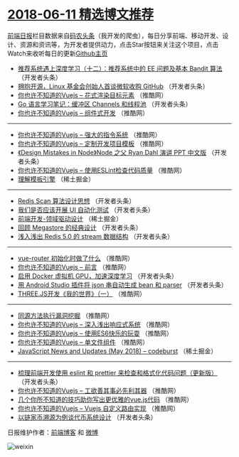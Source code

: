 # [2018-06-11 精选博文推荐](http://hao.caibaojian.com/date/2018/06/11)

[前端日报](http://caibaojian.com/c/news)栏目数据来自[码农头条](http://hao.caibaojian.com/)（我开发的爬虫），每日分享前端、移动开发、设计、资源和资讯等，为开发者提供动力，点击Star按钮来关注这个项目，点击Watch来收听每日的更新[Github主页](https://github.com/kujian/frontendDaily)
* [推荐系统遇上深度学习（十二）：推荐系统中的 EE 问题及基本 Bandit 算法](http://hao.caibaojian.com/77177.html) （开发者头条）
* [拥抱开源，Linux 基金会创始人首谈微软收购 GitHub](http://hao.caibaojian.com/77178.html) （开发者头条）
* [你也许不知道的Vuejs &#8211; 花式渲染目标元素](http://hao.caibaojian.com/77153.html) （推酷网）
* [Go 语言学习笔记：缓冲区 Channels 和线程池](http://hao.caibaojian.com/77172.html) （开发者头条）
* [你也许不知道的Vuejs &#8211; 组件式开发](http://hao.caibaojian.com/77146.html) （推酷网）

***
* [你也许不知道的Vuejs &#8211; 强大的指令系统](http://hao.caibaojian.com/77151.html) （推酷网）
* [你也许不知道的Vuejs &#8211; 定制开发项目模板](http://hao.caibaojian.com/77142.html) （推酷网）
* [《Design Mistakes in Node》Node 之父 Ryan Dahl 演讲 PPT 中文版](http://hao.caibaojian.com/77179.html) （开发者头条）
* [你也许不知道的Vuejs &#8211; 使用ESLint检查代码质量](http://hao.caibaojian.com/77143.html) （推酷网）
* [理解模板引擎](http://hao.caibaojian.com/77169.html) （稀土掘金）

***
* [Redis Scan 算法设计思想](http://hao.caibaojian.com/77180.html) （开发者头条）
* [我们是否应该开展 UI 自动化测试](http://hao.caibaojian.com/77181.html) （开发者头条）
* [前端开发-领域驱动设计](http://hao.caibaojian.com/77171.html) （稀土掘金）
* [回顾 Megastore 的经典设计](http://hao.caibaojian.com/77183.html) （开发者头条）
* [浅入浅出 Redis 5.0 的 stream 数据结构](http://hao.caibaojian.com/77173.html) （开发者头条）

***
* [vue-router 初始化时做了什么](http://hao.caibaojian.com/77140.html) （推酷网）
* [你也许不知道的Vuejs &#8211; 前言](http://hao.caibaojian.com/77148.html) （推酷网）
* [启用 Docker 虚拟机 GPU，加速深度学习](http://hao.caibaojian.com/77174.html) （开发者头条）
* [用 Android Studio 插件将 json 串自动生成 bean 和 parser](http://hao.caibaojian.com/77176.html) （开发者头条）
* [THREE.JS开发《我的世界》（一）](http://hao.caibaojian.com/77139.html) （推酷网）

***
* [同源方法执行漏洞挖掘](http://hao.caibaojian.com/77141.html) （推酷网）
* [你也许不知道的Vuejs &#8211; 深入浅出响应式系统](http://hao.caibaojian.com/77152.html) （推酷网）
* [你也许不知道的Vuejs &#8211; 使用ES6快乐的玩耍](http://hao.caibaojian.com/77144.html) （推酷网）
* [你也许不知道的Vuejs &#8211; 单文件组件](http://hao.caibaojian.com/77145.html) （推酷网）
* [JavaScript News and Updates (May 2018) – codeburst](http://hao.caibaojian.com/77170.html) （稀土掘金）

***
* [梳理前端开发使用 eslint 和 prettier 来检查和格式化代码问题（更新版）](http://hao.caibaojian.com/77182.html) （开发者头条）
* [你也许不知道的Vuejs &#8211; 工欲善其事必先利其器](http://hao.caibaojian.com/77147.html) （推酷网）
* [几个你所不知道的技巧助你写出更优雅的vue.js代码](http://hao.caibaojian.com/77138.html) （推酷网）
* [你也许不知道的Vuejs &#8211; Vuejs 自定义路由实现](http://hao.caibaojian.com/77149.html) （推酷网）
* [以链家币溯源为例谈代币系统设计](http://hao.caibaojian.com/77175.html) （开发者头条）

日报维护作者：[前端博客](http://caibaojian.com/) 和 [微博](http://caibaojian.com/go/weibo)

![weixin](https://user-images.githubusercontent.com/3055447/38468989-651132ac-3b80-11e8-8e6b-15122322a9d7.png)